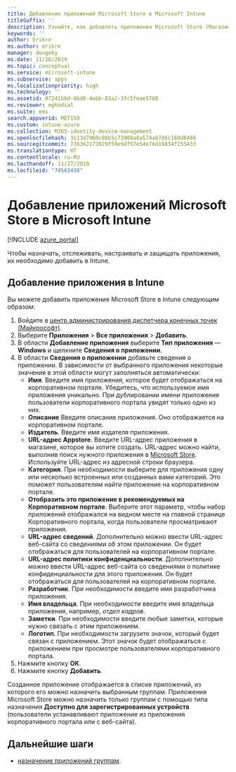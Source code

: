 ```yaml
---
title: Добавление приложений Microsoft Store в Microsoft Intune
titleSuffix: ''
description: Узнайте, как добавлять приложения Microsoft Store (Магазина Windows) в Microsoft Intune.
keywords: ''
author: Erikre
ms.author: erikre
manager: dougeby
ms.date: 11/26/2019
ms.topic: conceptual
ms.service: microsoft-intune
ms.subservice: apps
ms.localizationpriority: high
ms.technology: ''
ms.assetid: 07241b6d-86d8-4abb-83a2-3fc5feae5788
ms.reviewer: mghadial
ms.suite: ems
search.appverid: MET150
ms.custom: intune-azure
ms.collection: M365-identity-device-management
ms.openlocfilehash: 3c13d7960c0bb5c73908a0a574ab7d6c169d6460
ms.sourcegitcommit: 73b362173929f59e9df57e54e76d19834f155433
ms.translationtype: HT
ms.contentlocale: ru-RU
ms.lasthandoff: 11/27/2019
ms.locfileid: "74563438"
---
```

# <a name="add-microsoft-store-apps-to-microsoft-intune"></a>Добавление приложений Microsoft Store в Microsoft Intune

[!INCLUDE [azure_portal](../includes/azure_portal.md)]

Чтобы назначать, отслеживать, настраивать и защищать приложения, их необходимо добавить в Intune. 

## <a name="add-an-app-to-intune"></a>Добавление приложения в Intune
Вы можете добавить приложение Microsoft Store в Intune следующим образом:

1. Войдите в [центр администрирования диспетчера конечных точек (Майкрософт)](https://go.microsoft.com/fwlink/?linkid=2109431).
2. Выберите **Приложения** > **Все приложения** > **Добавить**.
3. В области **Добавление приложения** выберите **Тип приложения** — **Windows** и щелкните **Сведения о приложении**.
4. В области **Сведения о приложении** добавьте сведения о приложении. В зависимости от выбранного приложения некоторые значения в этой области могут заполняться автоматически:
    - **Имя**. Введите имя приложения, которое будет отображаться на корпоративном портале. Убедитесь, что используемое имя приложения уникально. При дублировании имени приложения пользователи корпоративного портала увидят только одно из них.
    - **Описание** Введите описание приложения. Оно отображается на корпоративном портале.
    - **Издатель**. Введите имя издателя приложения.
    - **URL-адрес Appstore**. Введите URL-адрес приложения в магазине, которое вы хотите создать. URL-адрес можно найти, выполнив поиск нужного приложения в [Microsoft Store](https://store.microsoft.com). Используйте URL-адрес из адресной строки браузера.
    - **Категория**. При необходимости выберите для приложения одну или несколько встроенных или созданных вами категорий. Это поможет пользователям найти приложение на корпоративном портале.
    - **Отобразить это приложение в рекомендуемых на Корпоративном портале**. Выберите этот параметр, чтобы набор приложений отображался на видном месте на главной странице Корпоративного портала, когда пользователи просматривают приложения.
    - **URL-адрес сведений**. Дополнительно можно ввести URL-адрес веб-сайта со сведениями об этом приложении. Он будет отображаться для пользователей на корпоративном портале.
    - **URL-адрес политики конфиденциальности**. Дополнительно можно ввести URL-адрес веб-сайта со сведениями о политике конфиденциальности для этого приложения. Он будет отображаться для пользователей на корпоративном портале.
    - **Разработчик**. При необходимости введите имя разработчика приложения.
    - **Имя владельца**. При необходимости введите имя владельца приложения, например, *отдел кадров*.
    - **Заметки**. При необходимости введите любые заметки, которые нужно связать с этим приложением.
    - **Логотип**. При необходимости загрузите значок, который будет связан с приложением. Этот значок будет отображаться с приложением при просмотре пользователями корпоративного портала.
5. Нажмите кнопку **ОК**.
6. Нажмите кнопку **Добавить**.

Созданное приложение отображается в списке приложений, из которого его можно назначить выбранным группам. Приложения Microsoft Store можно назначить только группам с помощью типа назначения **Доступно для зарегистрированных устройств** (пользователи устанавливают приложение из приложения корпоративного портала или с веб-сайта).

## <a name="next-steps"></a>Дальнейшие шаги
- [назначение приложений группам](apps-deploy.md).
